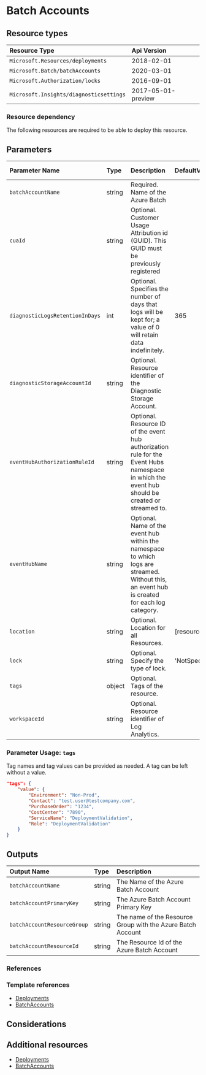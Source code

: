 # Batch Accounts

## Resource types

|Resource Type|Api Version|
|:--|:--|
|`Microsoft.Resources/deployments`|2018-02-01|
|`Microsoft.Batch/batchAccounts`|2020-03-01|
|`Microsoft.Authorization/locks`|2016-09-01|
|`Microsoft.Insights/diagnosticsettings`|2017-05-01-preview|

### Resource dependency

The following resources are required to be able to deploy this resource.

## Parameters

| Parameter Name | Type | Description | DefaultValue | Allowed Values |
| :-- | :-- | :-- | :-- | :-- |
| `batchAccountName` | string | Required. Name of the Azure Batch |  |  |
| `cuaId` | string | Optional. Customer Usage Attribution id (GUID). This GUID must be previously registered |  |  |
| `diagnosticLogsRetentionInDays` | int | Optional. Specifies the number of days that logs will be kept for; a value of 0 will retain data indefinitely. | 365 |  |
| `diagnosticStorageAccountId` | string | Optional. Resource identifier of the Diagnostic Storage Account. |  |  |
| `eventHubAuthorizationRuleId` | string | Optional. Resource ID of the event hub authorization rule for the Event Hubs namespace in which the event hub should be created or streamed to. |  |  |
| `eventHubName` | string | Optional. Name of the event hub within the namespace to which logs are streamed. Without this, an event hub is created for each log category. |  |  |
| `location` | string | Optional. Location for all Resources. | [resourceGroup().location] |  |
| `lock` | string | Optional. Specify the type of lock. | 'NotSpecified' | 'CanNotDelete', 'NotSpecified', 'ReadOnly' |
| `tags` | object | Optional. Tags of the resource. |  |  |
| `workspaceId` | string | Optional. Resource identifier of Log Analytics. |  |  |

### Parameter Usage: `tags`

Tag names and tag values can be provided as needed. A tag can be left without a value.

```json
"tags": {
    "value": {
        "Environment": "Non-Prod",
        "Contact": "test.user@testcompany.com",
        "PurchaseOrder": "1234",
        "CostCenter": "7890",
        "ServiceName": "DeploymentValidation",
        "Role": "DeploymentValidation"
    }
}
```

## Outputs

| Output Name | Type | Description |
| :-- | :-- | :-- |
| `batchAccountName` | string | The Name of the Azure Batch Account |
| `batchAccountPrimaryKey` | string | The Azure Batch Account Primary Key |
| `batchAccountResourceGroup` | string | The name of the Resource Group with the Azure Batch Account |
| `batchAccountResourceId` | string | The Resource Id of the Azure Batch Account |

### References

### Template references

- [Deployments](https://docs.microsoft.com/en-us/azure/templates/Microsoft.Resources/2018-02-01/deployments)
- [BatchAccounts](https://docs.microsoft.com/en-us/azure/templates/Microsoft.Batch/2020-03-01/batchAccounts)

## Considerations

## Additional resources

- [Deployments](https://docs.microsoft.com/en-us/azure/templates/Microsoft.Resources/2018-02-01/deployments)
- [BatchAccounts](https://docs.microsoft.com/en-us/azure/templates/Microsoft.Batch/2020-03-01/batchAccounts)

